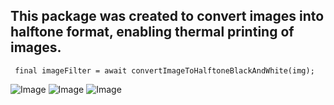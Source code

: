 ## This package was created to convert images into halftone format, enabling thermal printing of images.


````
 final imageFilter = await convertImageToHalftoneBlackAndWhite(img);
````


![Image](https://github.com/user-attachments/assets/a8952e4e-6743-4453-913f-2a34bbb0cc0a)
![Image](https://github.com/user-attachments/assets/8c1c8319-faca-452a-9187-b81c4cf90eda)
![Image](https://github.com/user-attachments/assets/5287d70c-af20-4ab8-9931-2204978c05f1)